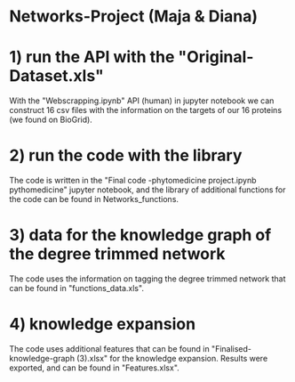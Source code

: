 # Networks-Project (Maja & Diana)
# 1) run the API with the "Original-Dataset.xls"
With the "Webscrapping.ipynb" API (human) in jupyter notebook we can construct 16 csv files with the information on the targets of our 16 proteins (we found on BioGrid).
# 2) run the code with the library
The code is written in the "Final code -phytomedicine project.ipynb pythomedicine" jupyter notebook, and
the library of additional functions  for the code can be found in Networks_functions. 
# 3) data for the knowledge graph of the degree trimmed network
The code uses the information on tagging the degree trimmed network that can be found in "functions_data.xls". 
# 4) knowledge expansion
The code uses  additional features that can be found in "Finalised-knowledge-graph (3).xlsx" for the knowledge expansion.
Results were exported, and can be found in "Features.xlsx".

